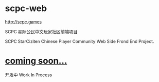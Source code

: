 # scpc-web

http://scpc.games

SCPC 星际公民中文玩家社区前端项目

SCPC StarCiziten Chinese Player Community Web Side Frond End Project.



# [coming soon...]()
开发中 Work In Process

